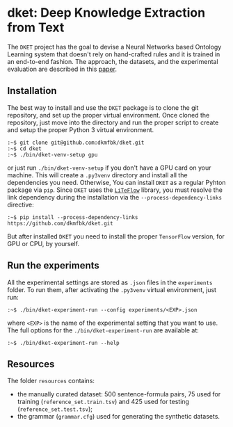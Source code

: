 # dket: Deep Knowledge Extraction from Text
The `DKET` project has the goal to devise a Neural Networks based Ontology Learning system that
doesn't rely on hand-crafted rules and it is trained in an end-to-end fashion. The approach, the datasets, and the experimental evaluation are described in this [paper](https://www.sciencedirect.com/science/article/pii/S1570826818300507).

## Installation
The best way to install and use the `DKET` package is to clone the git repository, and set up the proper virtual environment. Once cloned the repository, just move into the directory and run the proper script to create and setup the proper Python 3 virtual environment.

    :~$ git clone git@github.com:dkmfbk/dket.git
    :~$ cd dket
    :~$ ./bin/dket-venv-setup gpu

or just run `./bin/dket-venv-setup` if you don't have a GPU card on your
machine. This will create a `.py3venv` directory and install all the dependencies
you need. Otherwise, You can install `DKET` as a regular Pyhton package via
`pip`. Since `DKET` uses the [`LiTeFlow`](https://github.com/petrux/LiTeFlow)
library, you must resolve the link dependency during the installation via the
`--process-dependency-links` directive:

    :~$ pip install --process-dependency-links https://github.com/dkmfbk/dket.git

But after installed `DKET` you need to install the proper `TensorFlow` version,
for GPU or CPU, by yourself.

## Run the experiments
All the experimental settings are stored as `.json` files in the `experiments`
folder. To run them, after activating the `.py3venv` virtual environment, just run:

    :~$ ./bin/dket-experiment-run --config experiments/<EXP>.json

where `<EXP>` is the name of the experimental setting that you want to use. The full options for the `./bin/dket-experiment-run` are available at:

    :~$ ./bin/dket-experiment-run --help
    
## Resources
The folder `resources` contains:
- the manually curated dataset: 500 sentence-formula pairs, 75 used for training (`reference_set.train.tsv`) and 425 used for testing (`reference_set.test.tsv`);
- the grammar (`grammar.cfg`) used for generating the synthetic datasets.
